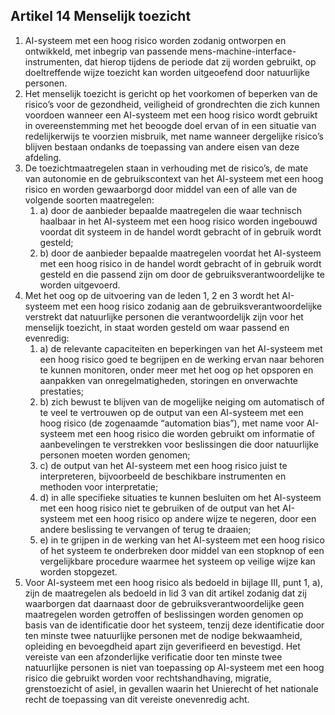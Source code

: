 ## Artikel 14 Menselijk toezicht

1. AI-systeem met een hoog risico worden zodanig ontworpen en ontwikkeld, met inbegrip van passende mens-machine-interface-instrumenten, dat hierop tijdens de periode dat zij worden gebruikt, op doeltreffende wijze toezicht kan worden uitgeoefend door natuurlijke personen.
2. Het menselijk toezicht is gericht op het voorkomen of beperken van de risico’s voor de gezondheid, veiligheid of grondrechten die zich kunnen voordoen wanneer een AI-systeem met een hoog risico wordt gebruikt in overeenstemming met het beoogde doel ervan of in een situatie van redelijkerwijs te voorzien misbruik, met name wanneer dergelijke risico’s blijven bestaan ondanks de toepassing van andere eisen van deze afdeling.
3. De toezichtmaatregelen staan in verhouding met de risico’s, de mate van autonomie en de gebruikscontext van het AI-systeem met een hoog risico en worden gewaarborgd door middel van een of alle van de volgende soorten maatregelen:
   1. a) door de aanbieder bepaalde maatregelen die waar technisch haalbaar in het AI-systeem met een hoog risico worden ingebouwd voordat dit systeem in de handel wordt gebracht of in gebruik wordt gesteld;
   2. b) door de aanbieder bepaalde maatregelen voordat het AI-systeem met een hoog risico in de handel wordt gebracht of in gebruik wordt gesteld en die passend zijn om door de gebruiksverantwoordelijke te worden uitgevoerd.
4. Met het oog op de uitvoering van de leden 1, 2 en 3 wordt het AI-systeem met een hoog risico zodanig aan de gebruiksverantwoordelijke verstrekt dat natuurlijke personen die verantwoordelijk zijn voor het menselijk toezicht, in staat worden gesteld om waar passend en evenredig:
   1. a) de relevante capaciteiten en beperkingen van het AI-systeem met een hoog risico goed te begrijpen en de werking ervan naar behoren te kunnen monitoren, onder meer met het oog op het opsporen en aanpakken van onregelmatigheden, storingen en onverwachte prestaties;
   2. b) zich bewust te blijven van de mogelijke neiging om automatisch of te veel te vertrouwen op de output van een AI-systeem met een hoog risico (de zogenaamde “automation bias”), met name voor AI-systeem met een hoog risico die worden gebruikt om informatie of aanbevelingen te verstrekken voor beslissingen die door natuurlijke personen moeten worden genomen;
   3. c) de output van het AI-systeem met een hoog risico juist te interpreteren, bijvoorbeeld de beschikbare instrumenten en methoden voor interpretatie;
   4. d) in alle specifieke situaties te kunnen besluiten om het AI-systeem met een hoog risico niet te gebruiken of de output van het AI-systeem met een hoog risico op andere wijze te negeren, door een andere beslissing te vervangen of terug te draaien;
   5. e) in te grijpen in de werking van het AI-systeem met een hoog risico of het systeem te onderbreken door middel van een stopknop of een vergelijkbare procedure waarmee het systeem op veilige wijze kan worden stopgezet.
5. Voor AI-systeem met een hoog risico als bedoeld in bijlage III, punt 1, a), zijn de maatregelen als bedoeld in lid 3 van dit artikel zodanig dat zij waarborgen dat daarnaast door de gebruiksverantwoordelijke geen maatregelen worden getroffen of beslissingen worden genomen op basis van de identificatie door het systeem, tenzij deze identificatie door ten minste twee natuurlijke personen met de nodige bekwaamheid, opleiding en bevoegdheid apart zijn geverifieerd en bevestigd.
   Het vereiste van een afzonderlijke verificatie door ten minste twee natuurlijke personen is niet van toepassing op AI-systeem met een hoog risico die gebruikt worden voor rechtshandhaving, migratie, grenstoezicht of asiel, in gevallen waarin het Unierecht of het nationale recht de toepassing van dit vereiste onevenredig acht.
